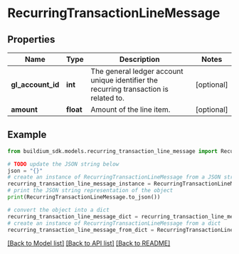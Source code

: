 # RecurringTransactionLineMessage


## Properties

Name | Type | Description | Notes
------------ | ------------- | ------------- | -------------
**gl_account_id** | **int** | The general ledger account unique identifier the recurring transaction is related to. | [optional] 
**amount** | **float** | Amount of the line item. | [optional] 

## Example

```python
from buildium_sdk.models.recurring_transaction_line_message import RecurringTransactionLineMessage

# TODO update the JSON string below
json = "{}"
# create an instance of RecurringTransactionLineMessage from a JSON string
recurring_transaction_line_message_instance = RecurringTransactionLineMessage.from_json(json)
# print the JSON string representation of the object
print(RecurringTransactionLineMessage.to_json())

# convert the object into a dict
recurring_transaction_line_message_dict = recurring_transaction_line_message_instance.to_dict()
# create an instance of RecurringTransactionLineMessage from a dict
recurring_transaction_line_message_from_dict = RecurringTransactionLineMessage.from_dict(recurring_transaction_line_message_dict)
```
[[Back to Model list]](../README.md#documentation-for-models) [[Back to API list]](../README.md#documentation-for-api-endpoints) [[Back to README]](../README.md)


